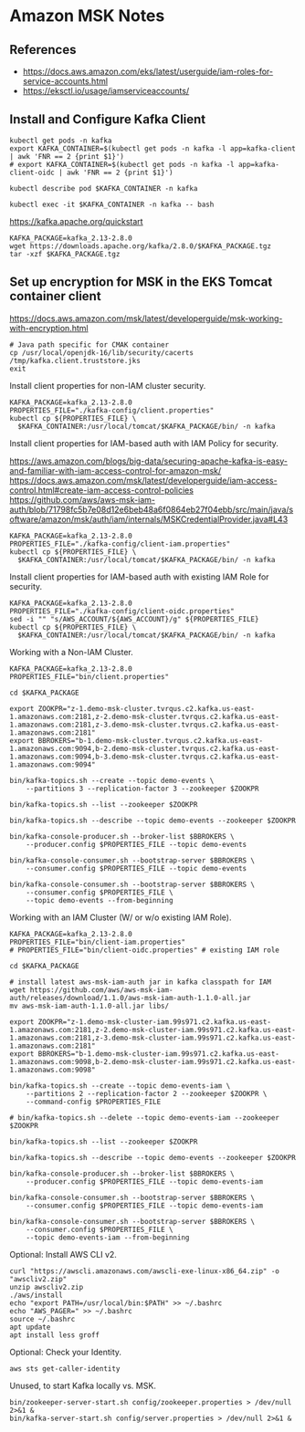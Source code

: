 # Amazon MSK Notes

## References

- <https://docs.aws.amazon.com/eks/latest/userguide/iam-roles-for-service-accounts.html>
- <https://eksctl.io/usage/iamserviceaccounts/>

## Install and Configure Kafka Client

```shell
kubectl get pods -n kafka
export KAFKA_CONTAINER=$(kubectl get pods -n kafka -l app=kafka-client | awk 'FNR == 2 {print $1}')
# export KAFKA_CONTAINER=$(kubectl get pods -n kafka -l app=kafka-client-oidc | awk 'FNR == 2 {print $1}')

kubectl describe pod $KAFKA_CONTAINER -n kafka

kubectl exec -it $KAFKA_CONTAINER -n kafka -- bash
```

<https://kafka.apache.org/quickstart>

```shell
KAFKA_PACKAGE=kafka_2.13-2.8.0
wget https://downloads.apache.org/kafka/2.8.0/$KAFKA_PACKAGE.tgz
tar -xzf $KAFKA_PACKAGE.tgz
```

## Set up encryption for MSK in the EKS Tomcat container client

<https://docs.aws.amazon.com/msk/latest/developerguide/msk-working-with-encryption.html>

```shell
# Java path specific for CMAK container
cp /usr/local/openjdk-16/lib/security/cacerts /tmp/kafka.client.truststore.jks
exit
```

Install client properties for non-IAM cluster security.

```shell
KAFKA_PACKAGE=kafka_2.13-2.8.0
PROPERTIES_FILE="./kafka-config/client.properties"
kubectl cp ${PROPERTIES_FILE} \
  $KAFKA_CONTAINER:/usr/local/tomcat/$KAFKA_PACKAGE/bin/ -n kafka
```

Install client properties for IAM-based auth with IAM Policy for security.

<https://aws.amazon.com/blogs/big-data/securing-apache-kafka-is-easy-and-familiar-with-iam-access-control-for-amazon-msk/>
<https://docs.aws.amazon.com/msk/latest/developerguide/iam-access-control.html#create-iam-access-control-policies>
<https://github.com/aws/aws-msk-iam-auth/blob/71798fc5b7e08d12e6beb48a6f0864eb27f04ebb/src/main/java/software/amazon/msk/auth/iam/internals/MSKCredentialProvider.java#L43>

```shell
KAFKA_PACKAGE=kafka_2.13-2.8.0
PROPERTIES_FILE="./kafka-config/client-iam.properties"
kubectl cp ${PROPERTIES_FILE} \
  $KAFKA_CONTAINER:/usr/local/tomcat/$KAFKA_PACKAGE/bin/ -n kafka
```

Install client properties for IAM-based auth with existing IAM Role for security.

```shell
KAFKA_PACKAGE=kafka_2.13-2.8.0
PROPERTIES_FILE="./kafka-config/client-oidc.properties"
sed -i "" "s/AWS_ACCOUNT/${AWS_ACCOUNT}/g" ${PROPERTIES_FILE}
kubectl cp ${PROPERTIES_FILE} \
  $KAFKA_CONTAINER:/usr/local/tomcat/$KAFKA_PACKAGE/bin/ -n kafka
```

Working with a Non-IAM Cluster.

```shell
KAFKA_PACKAGE=kafka_2.13-2.8.0
PROPERTIES_FILE="bin/client.properties"

cd $KAFKA_PACKAGE

export ZOOKPR="z-1.demo-msk-cluster.tvrqus.c2.kafka.us-east-1.amazonaws.com:2181,z-2.demo-msk-cluster.tvrqus.c2.kafka.us-east-1.amazonaws.com:2181,z-3.demo-msk-cluster.tvrqus.c2.kafka.us-east-1.amazonaws.com:2181"
export BBROKERS="b-1.demo-msk-cluster.tvrqus.c2.kafka.us-east-1.amazonaws.com:9094,b-2.demo-msk-cluster.tvrqus.c2.kafka.us-east-1.amazonaws.com:9094,b-3.demo-msk-cluster.tvrqus.c2.kafka.us-east-1.amazonaws.com:9094"

bin/kafka-topics.sh --create --topic demo-events \
    --partitions 3 --replication-factor 3 --zookeeper $ZOOKPR

bin/kafka-topics.sh --list --zookeeper $ZOOKPR

bin/kafka-topics.sh --describe --topic demo-events --zookeeper $ZOOKPR

bin/kafka-console-producer.sh --broker-list $BBROKERS \
    --producer.config $PROPERTIES_FILE --topic demo-events

bin/kafka-console-consumer.sh --bootstrap-server $BBROKERS \
    --consumer.config $PROPERTIES_FILE --topic demo-events

bin/kafka-console-consumer.sh --bootstrap-server $BBROKERS \
    --consumer.config $PROPERTIES_FILE \
    --topic demo-events --from-beginning
```

Working with an IAM Cluster (W/ or w/o existing IAM Role).

```shell
KAFKA_PACKAGE=kafka_2.13-2.8.0
PROPERTIES_FILE="bin/client-iam.properties"
# PROPERTIES_FILE="bin/client-oidc.properties" # existing IAM role

cd $KAFKA_PACKAGE

# install latest aws-msk-iam-auth jar in kafka classpath for IAM
wget https://github.com/aws/aws-msk-iam-auth/releases/download/1.1.0/aws-msk-iam-auth-1.1.0-all.jar
mv aws-msk-iam-auth-1.1.0-all.jar libs/

export ZOOKPR="z-1.demo-msk-cluster-iam.99s971.c2.kafka.us-east-1.amazonaws.com:2181,z-2.demo-msk-cluster-iam.99s971.c2.kafka.us-east-1.amazonaws.com:2181,z-3.demo-msk-cluster-iam.99s971.c2.kafka.us-east-1.amazonaws.com:2181"
export BBROKERS="b-1.demo-msk-cluster-iam.99s971.c2.kafka.us-east-1.amazonaws.com:9098,b-2.demo-msk-cluster-iam.99s971.c2.kafka.us-east-1.amazonaws.com:9098"

bin/kafka-topics.sh --create --topic demo-events-iam \
    --partitions 2 --replication-factor 2 --zookeeper $ZOOKPR \
    --command-config $PROPERTIES_FILE

# bin/kafka-topics.sh --delete --topic demo-events-iam --zookeeper $ZOOKPR

bin/kafka-topics.sh --list --zookeeper $ZOOKPR

bin/kafka-topics.sh --describe --topic demo-events --zookeeper $ZOOKPR

bin/kafka-console-producer.sh --broker-list $BBROKERS \
    --producer.config $PROPERTIES_FILE --topic demo-events-iam

bin/kafka-console-consumer.sh --bootstrap-server $BBROKERS \
    --consumer.config $PROPERTIES_FILE --topic demo-events-iam

bin/kafka-console-consumer.sh --bootstrap-server $BBROKERS \
    --consumer.config $PROPERTIES_FILE \
    --topic demo-events-iam --from-beginning
```

Optional: Install AWS CLI v2.

```shell
curl "https://awscli.amazonaws.com/awscli-exe-linux-x86_64.zip" -o "awscliv2.zip"
unzip awscliv2.zip
./aws/install
echo "export PATH=/usr/local/bin:$PATH" >> ~/.bashrc
echo "AWS_PAGER=" >> ~/.bashrc
source ~/.bashrc
apt update
apt install less groff
```

Optional: Check your Identity.

```shell
aws sts get-caller-identity
```

Unused, to start Kafka locally vs. MSK.

```shell
bin/zookeeper-server-start.sh config/zookeeper.properties > /dev/null 2>&1 &
bin/kafka-server-start.sh config/server.properties > /dev/null 2>&1 & 
```
